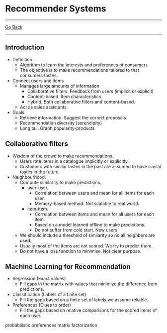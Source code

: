 # Recommender Systems
---
[Go Back](UNIOVI/3S2_IntSys/README.md)

---
## Introduction
- Definition
	- Algorithm to learn the interests and preferences of consumers
	- The objective is to make recommendations tailored to that consumers tastes.
- Connect users and items
	- Manages large amounts of information
		- Collaborative filters. Feedback from users (implicit or explicit)
		- Content-based. Item characteristics
		- Hybrid. Both collaborative filters and content-based.
	- Act as sales assistants.
- Goals
	- Retrieve information. Suggest the correct proposals
	- Recommendation diversity (serendipity)
	- Long tail. Graph popularity-products
## Collaborative filters
- Wisdom of the crowd to make recommendations.
	- Users rate items in a catalogue implicitly or explicitly.
	- Customers with similar tastes in the past are assumed to have similar tastes in the future.
- Neighbourhood.
	- Compute similarity to make predictions.
		- user-user.
			- Correlation between users and mean for all items for each user.
			- Memory-based method. Not scalable to real world.
		- item-item.
			- Correlation between items and mean for all users for each item. 
			- Based on a model learned offline to make predictions.
			- Do not suffer from cold start. New users
	- We should include a threshold of similarity so no all neighbors are used.
	- Usually most of the items are not scored. We try to predict them.
	- Do not have a loss function to minimise. Not clear purpose.
## Machine Learning for Recommendation
- Regression (Exact values)
	- Fill gaps in the matrix with values that minimize the difference from predictions.
- Classification (Labels of a finite set)
	- Fill the gaps based on a finite set of labels we assume reliable.
- Preferences (Clues to order)
	- Fill the gaps based on relative comparisons for the scored items of each user.


probabilistic preferences
matrix factorization
